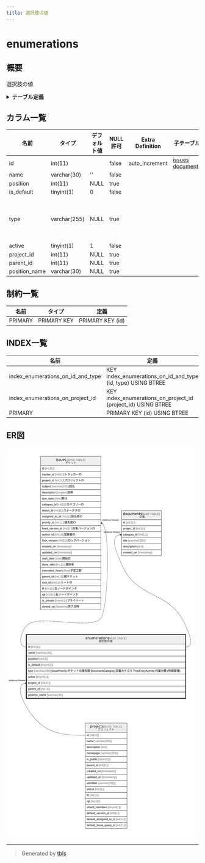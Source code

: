 ```yaml
---
title: 選択肢の値
---
```

# enumerations

## 概要

選択肢の値

<details>
<summary><strong>テーブル定義</strong></summary>

```sql
CREATE TABLE `enumerations` (
  `id` int(11) NOT NULL AUTO_INCREMENT,
  `name` varchar(30) NOT NULL DEFAULT '',
  `position` int(11) DEFAULT NULL,
  `is_default` tinyint(1) NOT NULL DEFAULT 0,
  `type` varchar(255) DEFAULT NULL,
  `active` tinyint(1) NOT NULL DEFAULT 1,
  `project_id` int(11) DEFAULT NULL,
  `parent_id` int(11) DEFAULT NULL,
  `position_name` varchar(30) DEFAULT NULL,
  PRIMARY KEY (`id`),
  KEY `index_enumerations_on_project_id` (`project_id`),
  KEY `index_enumerations_on_id_and_type` (`id`,`type`)
) ENGINE=InnoDB DEFAULT CHARSET=utf8mb4
```

</details>

## カラム一覧

| 名前            | タイプ          | デフォルト値       | NULL許可   | Extra Definition | 子テーブル                                         | 親テーブル                   | コメント                                                                                                         |
| ------------- | ------------ | ------------ | -------- | ---------------- | --------------------------------------------- | ----------------------- | ------------------------------------------------------------------------------------------------------------ |
| id            | int(11)      |              | false    | auto_increment   | [issues](issues.md) [documents](documents.md) |                         |                                                                                                              |
| name          | varchar(30)  | ''           | false    |                  |                                               |                         |                                                                                                              |
| position      | int(11)      | NULL         | true     |                  |                                               |                         |                                                                                                              |
| is_default    | tinyint(1)   | 0            | false    |                  |                                               |                         |                                                                                                              |
| type          | varchar(255) | NULL         | true     |                  |                                               |                         | IssuePriority:チケットの優先度<br>DocumentCategory:文書カテゴリ<br>TimeEntryActivity:作業分類 (時間管理)<br>                       |
| active        | tinyint(1)   | 1            | false    |                  |                                               |                         |                                                                                                              |
| project_id    | int(11)      | NULL         | true     |                  |                                               | [projects](projects.md) |                                                                                                              |
| parent_id     | int(11)      | NULL         | true     |                  |                                               |                         |                                                                                                              |
| position_name | varchar(30)  | NULL         | true     |                  |                                               |                         |                                                                                                              |

## 制約一覧

| 名前      | タイプ         | 定義               |
| ------- | ----------- | ---------------- |
| PRIMARY | PRIMARY KEY | PRIMARY KEY (id) |

## INDEX一覧

| 名前                                | 定義                                                            |
| --------------------------------- | ------------------------------------------------------------- |
| index_enumerations_on_id_and_type | KEY index_enumerations_on_id_and_type (id, type) USING BTREE  |
| index_enumerations_on_project_id  | KEY index_enumerations_on_project_id (project_id) USING BTREE |
| PRIMARY                           | PRIMARY KEY (id) USING BTREE                                  |

## ER図

![er](enumerations.svg)

---

> Generated by [tbls](https://github.com/k1LoW/tbls)
